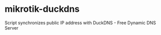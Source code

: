 mikrotik-duckdns
================

Script synchronizes public IP address with DuckDNS - Free Dynamic DNS Server

